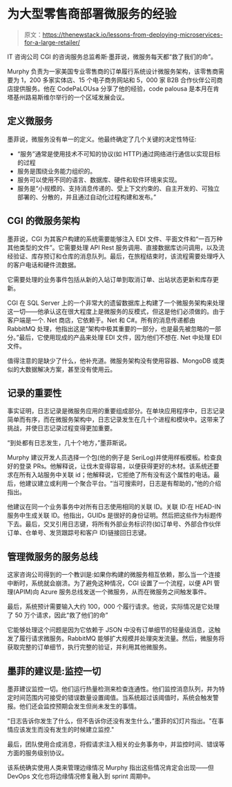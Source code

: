 # 为大型零售商部署微服务的经验

> 原文：<https://thenewstack.io/lessons-from-deploying-microservices-for-a-large-retailer/>

IT 咨询公司 CGI 的咨询服务总监希斯·墨菲说，微服务每天都“救了我们的命”。

Murphy 负责为一家美国专业零售商的订单履行系统设计微服务架构，该零售商需要为 1，200 多家实体店、15 个电子商务网站和 5，000 家 B2B 合作伙伴公司商店提供服务。他在 CodePaLOUsa 分享了他的经验，code palousa 是本月在肯塔基州路易斯维尔举行的一个区域发展会议。

## 定义微服务

墨菲说，微服务没有单一的定义。他最终确定了几个关键的决定性特征:

*   “服务”通常是使用技术不可知的协议(如 HTTP)通过网络进行通信以实现目标的过程
*   服务是围绕业务能力组织的。
*   服务可以使用不同的语言、数据库、硬件和软件环境来实现。
*   服务是“小规模的、支持消息传递的、受上下文约束的、自主开发的、可独立部署的、分散的，并且通过自动化过程构建和发布。”

## CGI 的微服务架构

墨菲说，CGI 为其客户构建的系统需要能够注入 EDI 文件、平面文件和“一百万种其他类型的文件”。它需要处理 API Rest 服务调用、直接数据库访问调用，以及流经验证、库存预订和仓库的消息队列。最后，在旅程结束时，该流程需要处理呼入的客户电话和硬件流数据。

它需要处理的业务事件包括从新的入站订单到取消订单、出站状态更新和库存更新。

CGI 在 SQL Server 上的一个非常大的遗留数据库上构建了一个微服务架构来处理这一切——他承认这在很大程度上是微服务的反模式，但这是他们必须做的。由于客户端是一个. Net 商店，它依赖于。Net 和 C#。所有的消息传递都由 RabbitMQ 处理，他指出这是“架构中极其重要的一部分，也是最先被忽略的一部分。”最后，它使用现成的产品来处理 EDI 文件，因为他们不想在. Net 中处理 EDI 文件。

值得注意的是缺少了什么，他补充道。微服务架构没有使用容器、MongoDB 或类似的大数据解决方案，甚至没有使用云。

## 记录的重要性

事实证明，日志记录是微服务应用的重要组成部分。在单块应用程序中，日志记录简单而有序，而在微服务架构中，日志记录发生在几十个进程和模块中。这带来了挑战，并使日志记录过程变得更加重要。

“到处都有日志发生，几十个地方，”墨菲斯说。

Murphy 建议开发人员选择一个包(他的例子是 SeriLog)并使用样板模板。检查良好的登录 PRs。他解释说，让伐木变得容易，以便获得更好的木材。该系统还要求在所有入站服务中关联 id；他解释说，它拒绝了所有没有这个属性的电话。最后，他建议建立或利用一个聚合平台。“当可搜索时，日志是有帮助的，”他的介绍指出。

他建议在同一个业务事务中对所有日志使用相同的关联 ID。关联 ID:在 HEAD-IN 服务中生成关联 ID。他指出，GUIDs 是很好的身份证明。然后把这些作为标题传下去。最后，交叉引用日志键，将所有外部业务标识符(如订单号、外部合作伙伴订单、仓单号、发货跟踪号和客户 ID)链接回日志键。

## 管理微服务的服务总线

这家咨询公司得到的一个教训是:如果你构建的微服务相互依赖，那么当一个连接中断时，系统就会崩溃。为了避免这种情况，CGI 设置了一个流程，以便 API 管理(APIM)向 Azure 服务总线发送一个微服务，从而在微服务之间触发事件。

最后，系统预计需要输入大约 100，000 个履行请求。他说，实际情况是它处理了 50 万个请求，因此“救了他们的命”

它能够处理这个问题是因为它依赖于 JSON 中没有订单细节的轻量级消息，这触发了履行请求微服务。RabbitMQ 能够扩大规模并处理突发流量。然后，微服务将获取完整的订单细节，执行完整的验证，并利用其他微服务。

## 墨菲的建议是:监控一切

墨菲建议监控一切。他们运行热量检测来检查连通性。他们监控消息队列，并为特定时间范围内可接受的错误数量设置阈值。当系统超过该阈值时，系统会触发警报。他们还会监控预期会发生但尚未发生的事情。

“日志告诉你发生了什么，但不告诉你还没有发生什么，”墨菲的幻灯片指出。"在事情应该发生而没有发生的时候建立监控."

最后，团队使用合成消息，将假请求注入相关的业务事务中，并监控时间、错误等方面的服务级别协议。

该系统确实使用人类来管理边缘情况 Murphy 指出这些情况肯定会出现——但 DevOps 文化也将边缘情况修复融入到 sprint 周期中。

<svg xmlns:xlink="http://www.w3.org/1999/xlink" viewBox="0 0 68 31" version="1.1"><title>Group</title> <desc>Created with Sketch.</desc></svg>